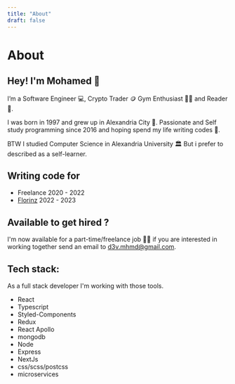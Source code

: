 ```yaml
---
title: "About"
draft: false
---
```


# About

## Hey! I'm Mohamed 👋



I’m a Software Engineer 💻, Crypto Trader 🪙 Gym Enthusiast 🏋️‍♂️ and Reader 📖.

I was born in 1997 and grew up in Alexandria City 🌊. Passionate and Self study programming since 2016 and hoping spend my life writing codes 🤩.

BTW I studied Computer Science in Alexandria University 🏛 But i prefer to described as a self-learner.


## Writing code for

- Freelance 2020 - 2022
- [Florinz](https://florinz.com) 2022 - 2023


## Available to get hired ?

I'm now available for a part-time/freelance job 👷‍♂️ if you are interested in working together send an email to [d3v.mhmd@gmail.com](mailto:d3v.mhmd@gmail.com).


## Tech stack:

As a full stack developer I'm working with those tools.

- React
- Typescript
- Styled-Components
- Redux
- React Apollo
- mongodb
- Node
- Express
- NextJs
- css/scss/postcss
- microservices
